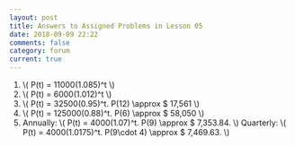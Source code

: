 ```yaml
---
layout: post
title: Answers to Assigned Problems in Lesson 05
date: 2018-09-09 22:22
comments: false
category: forum
current: true
---
```


1. \\( P(t) = 11000(1.085)^t \\)
2. \\( P(t) = 6000(1.012)^t \\)
3. \\( P(t) = 32500(0.95)^t. P(12) \approx \$ 17,561 \\)
4. \\( P(t) = 125000(0.88)^t.  P(6) \approx \$ 58,050 \\)
5. Annually: \\( P(t) = 4000(1.07)^t. P(9) \approx \$ 7,353.84. \\)
Quarterly: \\( P(t) = 4000(1.0175)^t.  P(9\cdot 4) \approx \$ 7,469.63. \\)
